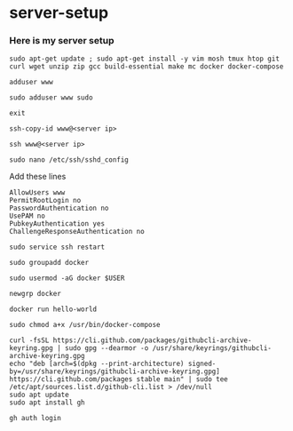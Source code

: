 # server-setup

### Here is my server setup

```
sudo apt-get update ; sudo apt-get install -y vim mosh tmux htop git curl wget unzip zip gcc build-essential make mc docker docker-compose
```

```
adduser www
```

```
sudo adduser www sudo
```

```
exit
```

```
ssh-copy-id www@<server ip>
```

```
ssh www@<server ip>
```

```
sudo nano /etc/ssh/sshd_config
```

Add these lines
```
AllowUsers www
PermitRootLogin no
PasswordAuthentication no
UsePAM no
PubkeyAuthentication yes
ChallengeResponseAuthentication no
```

```
sudo service ssh restart
```

```
sudo groupadd docker
```

```
sudo usermod -aG docker $USER
```

```
newgrp docker
```

```
docker run hello-world
```

```
sudo chmod a+x /usr/bin/docker-compose
```

```
curl -fsSL https://cli.github.com/packages/githubcli-archive-keyring.gpg | sudo gpg --dearmor -o /usr/share/keyrings/githubcli-archive-keyring.gpg
echo "deb [arch=$(dpkg --print-architecture) signed-by=/usr/share/keyrings/githubcli-archive-keyring.gpg] https://cli.github.com/packages stable main" | sudo tee /etc/apt/sources.list.d/github-cli.list > /dev/null
sudo apt update
sudo apt install gh
```

```
gh auth login
```
